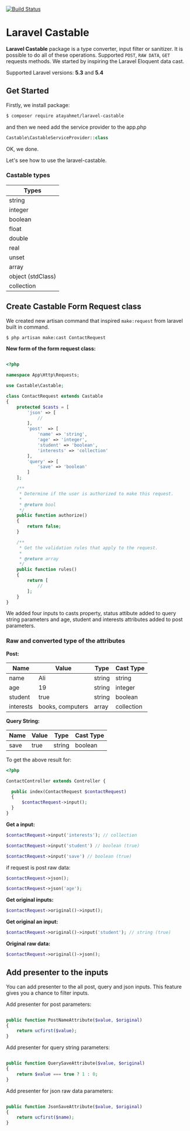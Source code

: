 [![Build Status](https://travis-ci.org/atayahmet/laravel-castable.svg?branch=master)](https://travis-ci.org/atayahmet/laravel-castable)

# Laravel Castable

**Laravel Castable** package is a type converter, input filter or sanitizer. It is possible to do all of these operations. Supported `POST`, `RAW DATA`, `GET` requests methods. We started by inspiring the Laravel Eloquent data cast.

Supported Laravel versions: **5.3** and **5.4**

## Get Started

Firstly, we install package:

```sh
$ composer require atayahmet/laravel-castable
```

and then we need add the service provider to the app.php

```php
Castable\CastableServiceProvider::class
```

OK, we done.

Let's see how to use the laravel-castable.

### Castable types

| Types  |
|-------|
| string |
| integer |
| boolean |
| float |
| double |
| real |
| unset |
| array |
| object (stdClass) |
| collection |


## Create Castable Form Request class

We created new artisan command that inspired `make:request` from laravel built in command.

```sh
$ php artisan make:cast ContactRequest
```

**New form of the form request class:**

```php

<?php

namespace App\Http\Requests;

use Castable\Castable;

class ContactRequest extends Castable
{
    protected $casts = [
        'json' => [
            //
        ],
        'post'  => [
            'name' => 'string',
            'age' => 'integer',
            'student' => 'boolean',
            'interests' => 'collection'
        ],
        'query' => [
            'save' => 'boolean'
        ]
    ];

    /**
     * Determine if the user is authorized to make this request.
     *
     * @return bool
     */
    public function authorize()
    {
        return false;
    }

    /**
     * Get the validation rules that apply to the request.
     *
     * @return array
     */
    public function rules()
    {
        return [
            //
        ];
    }
}
```

We added four inputs to casts property, status attibute added to query string parameters and age, student and interests attributes added to post parameters.

### Raw and converted type of the attributes

**Post:**

| Name  | Value | Type | Cast Type |
|-------|-------|------| -----------|
| name  | Ali | string  | string |
| age   | 19  | string  | integer |
| student | true   | string  | boolean |
| interests | books, computers   | array  | collection |

**Query String:**

| Name  | Value | Type | Cast Type |
|-------|-------|------| ----------|
| save  | true  | string| boolean |

To get the above result for:

```php
<?php

ContactController extends Controller {

  public index(ContactRequest $contactRequest)
  {
      $contactRequest->input();
  }
}
```

**Get a input:**

```php
$contactRequest->input('interests'); // collection

$contactRequest->input('student') // boolean (true)

$contactRequest->input('save') // boolean (true)
````

if request is post raw data:

```php
$contactRequest->json();

$contactRequest->json('age');
````

**Get original inputs:**

```php
$contactRequest->original()->input();
```

**Get original an input:**

```php
$contactRequest->original()->input('student'); // string (true)
```

**Original raw data:**

```php
$contactRequest->original()->json();
```

## Add presenter to the inputs

You can add presenter to the all post, query and json inputs. This feature gives you a chance to filter  inputs.

Add presenter for post parameters:

```php

public function PostNameAttribute($value, $original)
{
    return ucfirst($value);
}
````

Add presenter for query string parameters:

```php

public function QuerySaveAttribute($value, $original)
{
    return $value === true ? 1 : 0;
}
````

Add presenter for json raw data parameters:

```php

public function JsonSaveAttribute($value, $original)
{
    return ucfirst($name);
}
````
